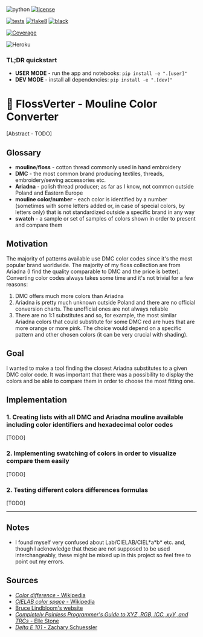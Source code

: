 ![python](https://img.shields.io/badge/python-v.3.9-blue) [![license](https://img.shields.io/github/license/juliaszulc/flossverter)](https://github.com/JuliaSzulc/flossverter/blob/main/LICENSE.md)

[![tests](https://img.shields.io/github/workflow/status/juliaszulc/flossverter/tests?label=tests)](https://github.com/JuliaSzulc/flossverter/actions/workflows/tests.yml)
[![flake8](https://img.shields.io/github/workflow/status/juliaszulc/flossverter/flake8?label=flake8)](https://github.com/JuliaSzulc/flossverter/actions/workflows/flake8.yml)
[![black](https://img.shields.io/github/workflow/status/juliaszulc/flossverter/black?label=black)](https://github.com/JuliaSzulc/flossverter/actions/workflows/black.yaml)

<!-- [START BADGES] -->
<!-- Please keep comment here to allow auto update -->
[![Coverage](https://img.shields.io/static/v1?label=coverage&message=88%&color=green)](https://img.shields.io/static/v1?label=coverage&message=88%&color=green)
<!-- [END BADGES] -->

![Heroku](https://pyheroku-badge.herokuapp.com/?app=flossverter&style=flat)

### TL;DR quickstart
- **USER MODE** - run the app and notebooks:
`pip install -e ".[user]"`
- **DEV MODE** - install all dependencies:
`pip install -e ".[dev]"`

# 🧵 FlossVerter - Mouline Color Converter
[Abstract - TODO]

## Glossary
* **mouline**/**floss** - cotton thread commonly used in hand embroidery
* **DMC** - the most common brand producing textiles, threads, embroidery/sewing accessories etc.
* **Ariadna** - polish thread producer; as far as I know, not common outside Poland and Eastern Europe
* **mouline color/number** - each color is identified by a number (sometimes with some letters added or, in case of special colors, by letters only) that is not standardized outside a specific brand in any way
* **swatch** - a sample or set of samples of colors shown in order to present and compare them

## Motivation
The majority of patterns available use DMC color codes since it's the most popular brand worldwide. The majority of my floss collection are from Ariadna (I find the quality comparable to DMC and the price is better). Converting color codes always takes some time and it's not trivial for a few reasons:
1. DMC offers much more colors than Ariadna
2. Ariadna is pretty much unknown outside Poland and there are no official conversion charts. The unofficial ones are not always reliable
3. There are no 1:1 substitutes and so, for example, the most similar Ariadna colors that could substitute for some DMC red are hues that are more orange or more pink. The choice would depend on a specific pattern and other chosen colors (it can be very crucial with shading).

## Goal
I wanted to make a tool finding the closest Ariadna substitutes to a given DMC color code. It was important that there was a possibility to display the colors and be able to compare them in order to choose the most fitting one.

## Implementation
### 1. Creating lists with all DMC and Ariadna mouline available including color identifiers and hexadecimal color codes
[TODO]
### 2. Implementing swatching of colors in order to visualize compare them easily
[TODO]
### 2. Testing different colors differences formulas
[TODO]

___
## Notes
* I found myself very confused about Lab/CIELAB/CIEL\*a\*b\* etc. and, though I acknowledge that these are not supposed to be used interchangeably, these might be mixed up in this project so feel free to point out my errors.
## Sources
* [*Color difference* - Wikipedia](https://en.wikipedia.org/wiki/Color_difference)
* [*CIELAB color space* - Wikipedia](https://en.wikipedia.org/wiki/CIELAB_color_space)
* [Bruce Lindbloom's website](http://www.brucelindbloom.com/)
* [*Completely Painless Programmer's Guide to XYZ, RGB, ICC, xyY, and TRCs* - Elle Stone](https://ninedegreesbelow.com/photography/xyz-rgb.html)
* [*Delta E 101* - Zachary Schuessler](https://zschuessler.github.io/DeltaE/learn/)
